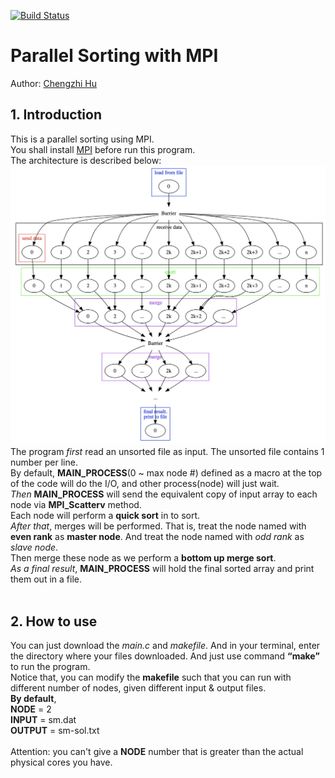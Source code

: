 [![Build Status](https://travis-ci.org/Tony-Hu/ParallelSort.svg?branch=master)](https://travis-ci.org/Tony-Hu/ParallelSort)
# Parallel Sorting with MPI<br>
Author: [Chengzhi Hu](https://github.com/Tony-Hu)
## 1. Introduction
This is a parallel sorting using MPI.<br>
You shall install [MPI](https://www.open-mpi.org/) before run this program.<br>
The architecture is described below:<br>
![Architecture](https://raw.githubusercontent.com/Tony-Hu/ParallelSort/master/archetecture.jpg)<br>
The program *first* read an unsorted file as input. The unsorted file contains 1 number per line.<br>
By default, **MAIN_PROCESS**(0 ~ max node #) defined as a macro at the top of the code will do the I/O, and other process(node) will just wait.<br>
*Then* **MAIN_PROCESS** will send the equivalent copy of input array to each node via **MPI_Scatterv** method.<br>
Each node will perform a **quick sort** in <stdlib> to sort.<br>
*After that*, merges will be performed. That is, treat the node named with **even rank** as **master node**. And treat the node named with *odd rank* as *slave node*.<br>
Then merge these node as we perform a **bottom up merge sort**.<br>
*As a final result*, **MAIN_PROCESS** will hold the final sorted array and print them out in a file.<br><br>

## 2. How to use
You can just download the *main.c* and *makefile*. And in your terminal, enter the directory where your files downloaded. And just use command **“make”** to run the program.<br>
Notice that, you can modify the **makefile** such that you can run with different number of nodes, given different input & output files.<br>
**By default**, <br>
**NODE** = 2<br>
**INPUT** = sm.dat<br>
**OUTPUT** = sm-sol.txt<br><br>
Attention: you can't give a **NODE** number that is greater than the actual physical cores you have.

